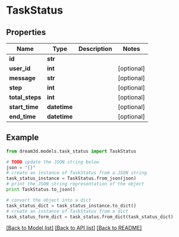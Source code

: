 # TaskStatus


## Properties
Name | Type | Description | Notes
------------ | ------------- | ------------- | -------------
**id** | **str** |  | 
**user_id** | **int** |  | [optional] 
**message** | **str** |  | [optional] 
**step** | **int** |  | [optional] 
**total_steps** | **int** |  | [optional] 
**start_time** | **datetime** |  | [optional] 
**end_time** | **datetime** |  | [optional] 

## Example

```python
from dream3d.models.task_status import TaskStatus

# TODO update the JSON string below
json = "{}"
# create an instance of TaskStatus from a JSON string
task_status_instance = TaskStatus.from_json(json)
# print the JSON string representation of the object
print TaskStatus.to_json()

# convert the object into a dict
task_status_dict = task_status_instance.to_dict()
# create an instance of TaskStatus from a dict
task_status_form_dict = task_status.from_dict(task_status_dict)
```
[[Back to Model list]](../README.md#documentation-for-models) [[Back to API list]](../README.md#documentation-for-api-endpoints) [[Back to README]](../README.md)


